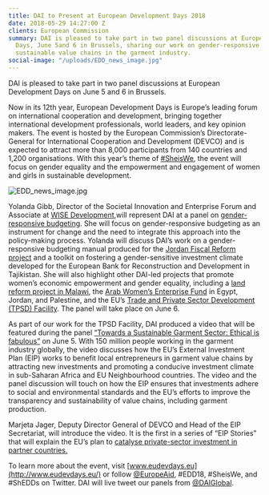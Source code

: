 ```yaml
---
title: DAI to Present at European Development Days 2018
date: 2018-05-29 14:27:00 Z
clients: European Commission
summary: DAI is pleased to take part in two panel discussions at European Development
  Days, June 5and 6 in Brussels, sharing our work on gender-responsive budgeting and
  sustainable value chains in the garment industry.
social-image: "/uploads/EDD_news_image.jpg"
---
```


DAI is pleased to take part in two panel discussions at European Development Days on June 5 and 6 in Brussels.

Now in its 12th year, European Development Days is Europe’s leading forum on international cooperation and development, bringing together international development professionals, world leaders, and key opinion makers. The event is hosted by the European Commission’s Directorate-General for International Cooperation and Development (DEVCO) and is expected to attract more than 8,000 participants from 140 countries and 1,200 organisations. With this year’s theme of [#SheisWe](https://eudevdays.eu/sheiswe#anchor-285), the event will focus on gender equality and the empowerment and engagement of women and girls in sustainable development.

![EDD_news_image.jpg](/uploads/EDD_news_image.jpg)

Yolanda Gibb, Director of the Societal Innovation and Enterprise Forum and Associate at [WISE Development](https://www.dai.com/news/dai-acquires-hpi-group-adds-expertise-in-global-health-womens-empowerment)­,will represent DAI at a panel on [gender-responsive budgeting](https://www.eudevdays.eu/community/sessions/604/la-cooperation-europeenne-au-service-de-la-budgetisation-sensible-au-genre). She will focus on gender-responsive budgeting as an instrument for change and the need to integrate this approach into the policy-making process. Yolanda will discuss DAI’s work on a gender-responsive budgeting manual produced for the [Jordan Fiscal Reform project](https://www.dai.com/our-work/projects/jordan-fiscal-reform-project-ii-and-bridge-activity-frp-ii-frp-bridge) and a toolkit on fostering a gender-sensitive investment climate developed for the European Bank for Reconstruction and Development in Tajikistan. She will also highlight other DAI-led projects that promote women’s economic empowerment and gender equality, including a [land reform project in Malawi](https://www.dai.com/our-work/projects/malawi-technical-cooperation-to-strengthen-national-capacity-in-implementing-land-policies-and-laws-efficiently-and-effectively-land-governance), the [Arab Women’s Enterprise Fund](https://www.dai.com/our-work/projects/jordan-egypt-and-palestine-arab-women-enterprise-fund) in Egypt, Jordan, and Palestine, and the EU’s [Trade and Private Sector Development (TPSD) Facility](https://www.dai.com/our-work/projects/worldwide-trade-private-sector-development-and-engagement-and-regional-integration-facility). The panel will take place on June 6.

As part of our work for the TPSD Facility, DAI produced a video that will be featured during the panel [“Towards a Sustainable Garment Sector: Ethical is fabulous”](https://www.eudevdays.eu/community/sessions/1360/towards-a-sustainable-garment-sector-ethical-is-fabulous) on June 5. With 150 million people working in the garment industry globally, the video discusses how the EU’s External Investment Plan (EIP) works to benefit local entrepreneurs in garment value chains by attracting new investments and promoting a conducive investment climate in sub-Saharan Africa and EU Neighbourhood countries. The video and the panel discussion will touch on how the EIP ensures that investments adhere to social and environmental standards and the EU’s efforts to improve the transparency and sustainability of value chains, including garment production.

Marjeta Jager, Deputy Director General of DEVCO and Head of the EIP Secretariat, will introduce the video. It is the first in a series of “EIP Stories” that will explain the EU’s plan to [catalyse private-sector investment in partner countries.](http://dai-global-developments.com/articles/eu-launches-26-billion-fund-to-attract-investment-in-the-european-neighbourhood-and-africas-fragile-states/)

To learn more about the event, visit [www.eudevdays.eu](http://www.eudevdays.eu/) or follow [@EuropeAid](https://twitter.com/europeaid), #EDD18, #SheisWe, and #ShEDDs on Twitter. DAI will live tweet our panels from [@DAIGlobal](https://twitter.com/daiglobal).